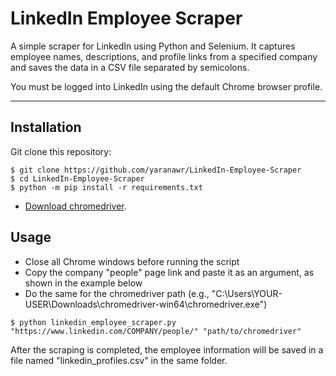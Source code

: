 # LinkedIn Employee Scraper
A simple scraper for LinkedIn using Python and Selenium.
It captures employee names, descriptions, and profile links from a specified company and saves the data in a CSV file separated by semicolons.

You must be logged into LinkedIn using the default Chrome browser profile.
***
## Installation

Git clone this repository:

```
$ git clone https://github.com/yaranawr/LinkedIn-Employee-Scraper
$ cd LinkedIn-Employee-Scraper
$ python -m pip install -r requirements.txt
```

- [Download chromedriver](https://googlechromelabs.github.io/chrome-for-testing/#stable).
## Usage

- Close all Chrome windows before running the script
- Copy the company "people" page link and paste it as an argument, as shown in the example below
- Do the same for the chromedriver path (e.g., "C:\Users\YOUR-USER\Downloads\chromedriver-win64\chromedriver.exe")

```
$ python linkedin_employee_scraper.py "https://www.linkedin.com/COMPANY/people/" "path/to/chromedriver"
```

After the scraping is completed, the employee information will be saved in a file named "linkedin_profiles.csv" in the same folder.
